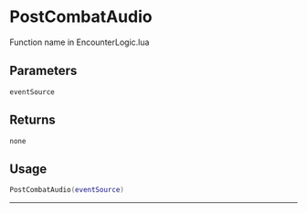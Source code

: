 # PostCombatAudio
Function name in EncounterLogic.lua
## Parameters
`eventSource`
## Returns
`none`
## Usage
```lua
PostCombatAudio(eventSource)
```
---
